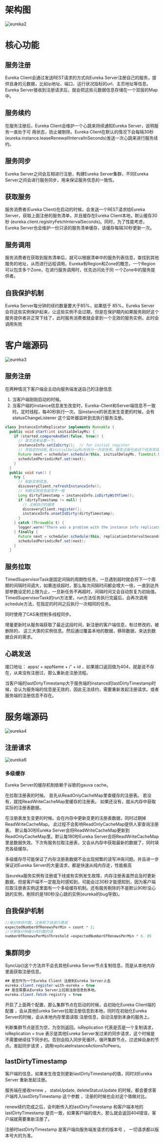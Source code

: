 # 架构图

![eureka2](eureka2.png)

# 核心功能

## 服务注册

Eureka Client会通过发送REST请求的方式向Eureka Server注册自己的服务，提供自身的元数据，比如ip地址、端口、运行状况指标的url、主页地址等信息。Eureka Server接收到注册请求后，就会把这些元数据信息存储在一个双层的Map中。

## 服务续约

在服务注册后，Eureka Client会维护一个心跳来持续通知Eureka Server，说明服务一直处于可 用状态，防止被剔除。Eureka Client在默认的情况下会每隔30秒(eureka.instance.leaseRenewallIntervalInSeconds)发送一次心跳来进行服务续约。

## 服务同步

Eureka Server之间会互相进行注册，构建Eureka Server集群，不同Eureka Server之间会进行服务同步，用来保证服务信息的一致性。

## 获取服务

服务消费者(Eureka Client)在启动的时候，会发送一个REST请求给Eureka Server，获取上面注册的服务清单，并且缓存在Eureka Client本地，默认缓存30秒 (eureka.client.registryFetchIntervalSeconds)。同时，为了性能考虑，Eureka Server也会维护一份只读的服务清单缓存，该缓存每隔30秒更新一次。

## 服务调用

服务消费者在获取到服务清单后，就可以根据清单中的服务列表信息，查找到其他服务的地址，从而进行远程调用。Eureka有Region和Zone的概念，一个Region可以包含多个Zone，在进行服务调用时，优先访问处于同 一个Zone中的服务提供者。

## 自我保护机制

Eureka Server每分钟的续约数量要大于85%，如果低于 85%，Eureka Server 会将这些实例保护起来，让这些实例不会过期，但是在保护期内如果服务刚好这个服务提供者非正常下线了，此时服务消费者就会拿到一个无效的服务实例，此时会调用失败

# 客户端源码

![eureka3](eureka3.png)

## 服务注册

在两种情况下客户端会主动向服务端发送自己的注册信息

1. 当客户端刚刚启动的时候。
2. 当客户端的instance信息发生改变时，Eureka-Client和Server端信息不一致时。定时线程，每40秒执行一次。当instance的状态发生变更的时候，会有statusChangeListener 这个监听器监听到去执行服务注册。

```java
class InstanceInfoReplicator implements Runnable {   
  public void start(int initialDelayMs) {       
    if (started.compareAndSet(false, true)) {          
      // 首次进来设置一下。            
      instanceInfo.setIsDirty();  // for initial register            
      // 开启定时线程,每initialDelayMs秒执行一次该任务。服务注册也由这个任务完成            
      Future next = scheduler.schedule(this, initialDelayMs, TimeUnit.SECONDS);            
      scheduledPeriodicRef.set(next);        
    }    
  }       
  public void run() {        
    try {          
      // 刷新实例信息。            
      discoveryClient.refreshInstanceInfo();            
      // 判断实例信息是否不一致            
      Long dirtyTimestamp = instanceInfo.isDirtyWithTime();            
      if (dirtyTimestamp != null) {               
        // 注册自己的服务             
        discoveryClient.register();              
        instanceInfo.unsetIsDirty(dirtyTimestamp);            
      }       
    } catch (Throwable t) {            
      logger.warn("There was a problem with the instance info replicator", t);       
    } finally {            
      Future next = scheduler.schedule(this, replicationIntervalSeconds, TimeUnit.SECONDS);            
      scheduledPeriodicRef.set(next);      
    }
  }
```

## 服务拉取

TimedSupervisorTask是固定间隔的周期性任务，一旦遇到超时就会将下一个周期的间隔时间调大，如果连续超时，那么每次间隔时间都会增大一倍，一直到达外部参数设定的上限为止，一旦新任务不再超时，间隔时间又会自动恢复为初始值。TimedSupervisorTask的run方法里，run方法任务执行完最后，会再次调用schedule方法，在指定的时间之后执行一次相同的任务。

同时使用了CAS来控制多线程同步。

增量更新时从服务端获取了最近这段时间，新注册的客户端信息，有过修改的，被删除的， 这三大类的实例信息。然后通过覆盖本地的数据，移除数据，来达到数据合并的需求。

## 心跳发送

接口地址： apps/ + appName + /' + id ，如果接口返回值为404，就是说不存在，从来没有注册过，那么重新走注册流程。

当客户端的lastDirtyTimestamp大于服务端的instance的lastDirtyTimestamp时候，会认为服务端的信息是无效的，因此无法续约，需要重新发起注册请求。或者服务端的注册信息不存在。

# 服务端源码

![eureka4](eureka4.png)

## 注册请求

![eureka6](eureka6.png)

### 多级缓存

Eureka Server的缓存机制依赖于谷歌的gauva cache。

在拉取注册表的时候。 首先从ReadOnlyCacheMap里查缓存的注册表。 若没有，就找ReadWriteCacheMap里缓存的注册表。 如果还没有，就从内存中获取实际的注册表数据。

在注册表发生变更的时候。会在内存中更新变更的注册表数据，同时过期掉ReadWriteCacheMap。 此过程不会影响ReadOnlyCacheMap提供人家查询注册表。 默认每30秒Eureka Server会将ReadWriteCacheMap更新到ReadOnlyCacheMap里。默认每180秒Eureka Server会将ReadWriteCacheMap里是数据失效。下次有服务拉取注册表，又会从内存中获取最新的数据了，同时填充各级缓存。

多级缓存尽可能保证了内存注册表数据不会出现频繁的读写冲突问题。并且进一步保证对Eureka Server的大量请求，都是快速从纯内存走，性能极高

当eureka服务实例有注册或下线或有实例发生故障，内存注册表虽然会及时更新数据，但是客户端不一定能及时感知到，可能会过30秒才能感知到，因为客户端拉取注册表实例这里面有一个多级缓存机制。还有服务剔除的不是默认90秒没心跳的实例，剔除的是180秒没心跳的实例(eureka的bug导致)。

## 自我保护机制

```java
//每分钟续约数，注册和下线进行增减
expectedNumberOfRenewsPerMin = count * 2;
//计算每分钟最小续约数的值
numberOfRenewsPerMinThreshold =expectedNumberOfRenewsPerMin * 0. 85
```

## 集群同步

SyncUp()这个方法并不会去其他Eureka Server节点复制信息，而是从本地内存里面获取注册信息。

```java
## 是否作为一个Eureka Client 注册到Eureka Server上去
eureka.client.register-with-eureka = true  
## 是否需要从Eureka Server上拉取注册信息到本地。
eureka.client.fetch-registry = true             
```

开启了上面两个配置，那么集群节点在启动的时候，会初始化Eureka Client端的配置 ，会从其他Eureka Server拉取注册信息到本地，同时在初始化Eureka Server的时候，会从本地内存里面读取 注册信息，自动注册到本身的服务上。

判断集群节点是否为空，为空则返回。isReplication 代表是否是一个复制请求， isReplication  = true 表示是其他Eureka Server发过来的同步请求，这个时候是不需要继续往下同步的。否则会陷入同步死循环。循环集群节点，过滤掉自身的节点。发起同步请求 ，调用replicateInstanceActionsToPeers。

## lastDirtyTimestamp

客户端的信息，如果发生改变则更新lastDirtyTimestamp的值，同时对Eureka Server 重新发起注册。

服务端在接收renew ， stateUpdate, deleteStatusUpdate 的时候，都会要求客户端传入lastDirtyTimestamp 这个参数 ，注册的时候也会对这个值做对比。

renew续约完成之后，会判断传入的lastDirtyTimestamp 和客户端本地的lastDirtyTimestamp 是否一致，如果客户端的值大，那么就会返回404错误，客户端就需要重新注册了。

注册时lastDirtyTimestamp 是客户端向服务端发请求的版本号 ， 一切请求都以版本号大的为准。